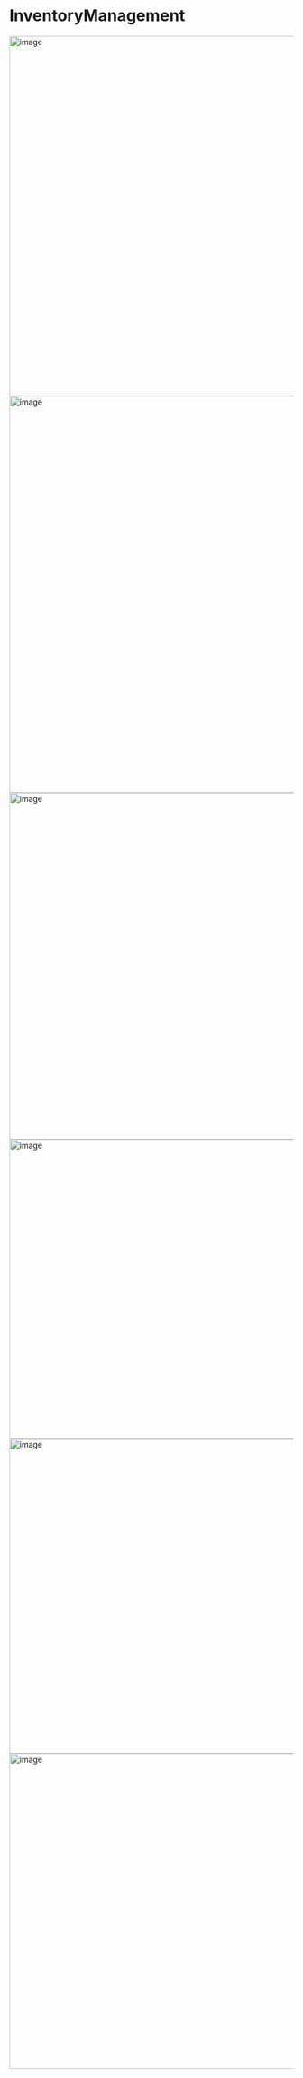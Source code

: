 # InventoryManagement

<img width="1794" height="638" alt="image" src="https://github.com/user-attachments/assets/f9465f6e-a8c9-4f68-9c5b-2f81fcc1b21d" />

<img width="1051" height="703" alt="image" src="https://github.com/user-attachments/assets/03e730ec-49e2-469d-87e3-fc0774b4b896" />

<img width="1750" height="614" alt="image" src="https://github.com/user-attachments/assets/9539ae7c-f483-41a7-929d-a4aa3f6292db" />

<img width="1061" height="530" alt="image" src="https://github.com/user-attachments/assets/2338533c-19c0-42b1-b9bc-042475a92876" />

<img width="1058" height="558" alt="image" src="https://github.com/user-attachments/assets/0fb921a3-ef04-413b-b682-b7b390117ac3" />

<img width="1038" height="559" alt="image" src="https://github.com/user-attachments/assets/ace4f098-de10-4142-b7dd-b246dfa76ca5" />






